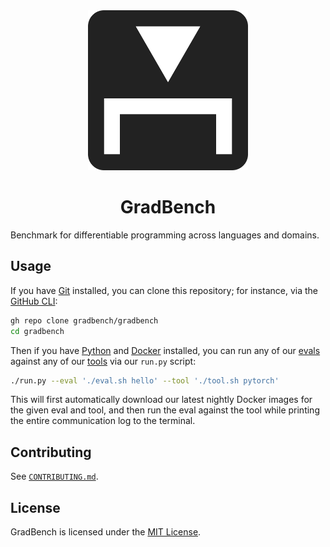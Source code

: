 <div align="center"><img height="256" src="logo.svg" /></div>
<h1 align="center">GradBench</h1>

Benchmark for differentiable programming across languages and domains.

## Usage

If you have [Git][] installed, you can clone this repository; for instance, via
the [GitHub CLI][]:

```sh
gh repo clone gradbench/gradbench
cd gradbench
```

Then if you have [Python][] and [Docker][] installed, you can run any of our
[evals](evals) against any of our [tools](tools) via our `run.py` script:

```sh
./run.py --eval './eval.sh hello' --tool './tool.sh pytorch'
```

This will first automatically download our latest nightly Docker images for the
given eval and tool, and then run the eval against the tool while printing the
entire communication log to the terminal.

## Contributing

See [`CONTRIBUTING.md`](CONTRIBUTING.md).

## License

GradBench is licensed under the [MIT License](LICENSE).

[docker]: https://docs.docker.com/engine/install/
[git]: https://git-scm.com/downloads
[github cli]: https://github.com/cli/cli#installation
[python]: https://www.python.org/downloads/
